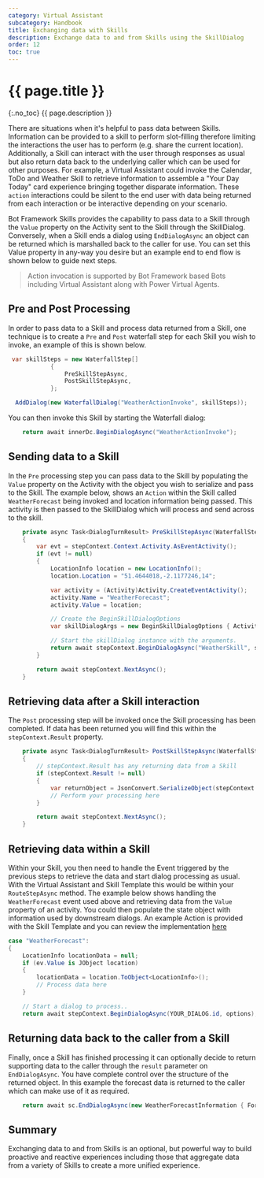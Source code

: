 ```yaml
---
category: Virtual Assistant
subcategory: Handbook
title: Exchanging data with Skills
description: Exchange data to and from Skills using the SkillDialog
order: 12
toc: true
---
```


# {{ page.title }}
{:.no_toc}
{{ page.description }}

There are situations when it's helpful to pass data between Skills. Information can be provided to a skill to perform slot-filling therefore limiting the interactions the user has to perform (e.g. share the current location). Additionally, a Skill can interact with the user through responses as usual but also return data back to the underlying caller which can be used for other purposes. For example, a Virtual Assistant could invoke the Calendar, ToDo and Weather Skill to retrieve information to assemble a "Your Day Today" card experience bringing together disparate information. These `action` interactions could be silent to the end user with data being returned from each interaction or be interactive depending on your scenario.

Bot Framework Skills provides the capability to pass data to a Skill through the `Value` property on the Activity sent to the Skill through the SkillDialog. Conversely, when a Skill ends a dialog using `EndDialogAsync` an object can be returned which is marshalled back to the caller for use. You can set this Value property in any-way you desire but an example end to end flow is shown below to guide next steps.

> Action invocation is supported by Bot Framework based Bots including Virtual Assistant along with Power Virtual Agents.

## Pre and Post Processing

In order to pass data to a Skill and process data returned from a Skill, one technique is to create a `Pre` and `Post` waterfall step for each Skill you wish to invoke, an example of this is shown below.

```csharp
 var skillSteps = new WaterfallStep[]
            {
                PreSkillStepAsync,
                PostSkillStepAsync,
            };

  AddDialog(new WaterfallDialog("WeatherActionInvoke", skillSteps));
```

You can then invoke this Skill by starting the Waterfall dialog:

```csharp
    return await innerDc.BeginDialogAsync("WeatherActionInvoke");
```

## Sending data to a Skill

In the `Pre` processing step you can pass data to the Skill by populating the `Value` property on the Activity with the object you wish to serialize and pass to the Skill. The example below, shows an `Action` within the Skill called `WeatherForecast` being invoked and location information being passed. This activity is then passed to the SkillDialog which will process and send across to the skill.

```csharp
    private async Task<DialogTurnResult> PreSkillStepAsync(WaterfallStepContext stepContext, CancellationToken cancellationToken)
    {
        var evt = stepContext.Context.Activity.AsEventActivity();
        if (evt != null)
        {
            LocationInfo location = new LocationInfo();
            location.Location = "51.4644018,-2.1177246,14";

            var activity = (Activity)Activity.CreateEventActivity();
            activity.Name = "WeatherForecast";
            activity.Value = location;

            // Create the BeginSkillDialogOptions
            var skillDialogArgs = new BeginSkillDialogOptions { Activity = activity };

            // Start the skillDialog instance with the arguments. 
            return await stepContext.BeginDialogAsync("WeatherSkill", skillDialogArgs, cancellationToken);
        }

        return await stepContext.NextAsync();
    }
```

## Retrieving data after a Skill interaction

The `Post` processing step will be invoked once the Skill processing has been completed. If data has been returned you will find this within the `stepContext.Result` property.

```csharp
    private async Task<DialogTurnResult> PostSkillStepAsync(WaterfallStepContext stepContext, CancellationToken cancellationToken)
    {
        // stepContext.Result has any returning data from a Skill
        if (stepContext.Result != null)
        {
            var returnObject = JsonConvert.SerializeObject(stepContext.Result);
            // Perform your processing here
        }

        return await stepContext.NextAsync();
    }
```

## Retrieving data within a Skill

Within your Skill, you then need to handle the Event triggered by the previous steps to retrieve the data and start dialog processing as usual. With the Virtual Assistant and Skill Template this would be within your `RouteStepAsync` method. The example below shows handling the `WeatherForecast` event used above and retrieving data from the `Value` property of an activity. You could then populate the state object with information used by downstream dialogs. An example Action is provided with the Skill Template and you can review the implementation [here](https://github.com/microsoft/botframework-solutions/blob/master/samples/csharp/skill/SkillSample/Dialogs/MainDialog.cs#L245.)

```csharp
case "WeatherForecast":
{
    LocationInfo locationData = null;
    if (ev.Value is JObject location)
    {
        locationData = location.ToObject<LocationInfo>();
        // Process data here
    }

    // Start a dialog to process..
    return await stepContext.BeginDialogAsync(YOUR_DIALOG.id, options);
```

## Returning data back to the caller from a Skill

Finally, once a Skill has finished processing it can optionally decide to return supporting data to the caller through the `result` parameter on `EndDialogAsync`. You have complete control over the structure of the returned object. In this example the forecast data is returned to the caller which can make use of it as required. 

```csharp
    return await sc.EndDialogAsync(new WeatherForecastInformation { Forecast = forecast });
```

## Summary

Exchanging data to and from Skills is an optional, but powerful way to build proactive and reactive experiences including those that aggregate data from a variety of Skills to create a more unified experience. 